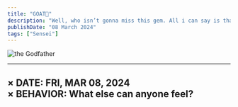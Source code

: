 ```yaml
---
title: "GOAT👑"
description: "Well, who isn’t gonna miss this gem. All i can say is thank you. Thank You for being the you. The Godfather of Shonen Manga.                                    "
publishDate: "08 March 2024"
tags: ["Sensei"]
---
```


![the Godfather](@/assets/AkiraSensei.png)

---
× DATE: FRI, MAR 08, 2024 <br> 
× BEHAVIOR: What else can anyone feel? <br>
---
